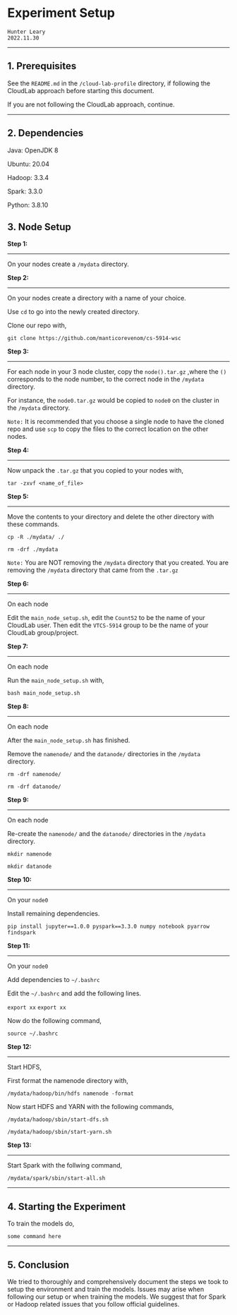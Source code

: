 # Experiment Setup

```
Hunter Leary
2022.11.30
```

***

## 1. Prerequisites

See the ```README.md``` in the ```/cloud-lab-profile``` directory, if following the CloudLab approach before starting this document.

If you are not following the CloudLab approach, continue.

***

## 2. Dependencies

Java: OpenJDK 8

Ubuntu: 20.04

Hadoop: 3.3.4

Spark: 3.3.0

Python: 3.8.10

## 3. Node Setup

<b> Step 1: </b>

***

On your nodes create a ```/mydata``` directory.

<b> Step 2: </b>

***

On your nodes create a directory with a name of your choice.

Use ```cd``` to go into the newly created directory.

Clone our repo with,

```git clone https://github.com/manticorevenom/cs-5914-wsc```

<b> Step 3: </b>

***

For each node in your 3 node cluster, copy the ```node().tar.gz``` ,where the ```()``` corresponds to the node number, to the correct node in the ```/mydata``` directory.

For instance, the ```node0.tar.gz``` would be copied to ```node0``` on the cluster in the ```/mydata``` directory.

```Note:``` It is recommended that you choose a single node to have the cloned repo and use ```scp``` to copy the files to the correct location on the other nodes.

<b> Step 4: </b>

***

Now unpack the ```.tar.gz``` that you copied to your nodes with,

```tar -zxvf <name_of_file>```

<b> Step 5: </b>

***

Move the contents to your directory and delete the other directory with these commands.

```cp -R ./mydata/ ./```

```rm -drf ./mydata```

```Note:``` You are NOT removing the ```/mydata``` directory that you created. You are removing the ```/mydata``` directory that came from the ```.tar.gz```

<b> Step 6: </b>

***

On each node

Edit the ```main_node_setup.sh```, edit the ```Count52``` to be the name of your CloudLab user. Then edit the ```VTCS-5914``` group to be the name of your CloudLab group/project.

<b> Step 7: </b>

***

On each node

Run the ```main_node_setup.sh``` with,

```bash main_node_setup.sh```

<b> Step 8: </b>

***

On each node

After the ```main_node_setup.sh``` has finished.

Remove the ```namenode/``` and the ```datanode/``` directories in the ```/mydata``` directory.

```rm -drf namenode/```

```rm -drf datanode/```

<b> Step 9: </b>

***

On each node

Re-create the ```namenode/``` and the ```datanode/``` directories in the ```/mydata``` directory.

```mkdir namenode```

```mkdir datanode```

<b> Step 10: </b>

***

On your ```node0```

Install remaining dependencies.

```pip install jupyter==1.0.0 pyspark==3.3.0 numpy notebook pyarrow findspark```

<b> Step 11: </b>

***

On your ```node0```

Add dependencies to ```~/.bashrc```

Edit the ```~/.bashrc``` and add the following lines.

```export xx```
```export xx```

Now do the following command,

```source ~/.bashrc```

<b> Step 12: </b>

***

Start HDFS,

First format the namenode directory with,

```/mydata/hadoop/bin/hdfs namenode -format```

Now start HDFS and YARN with the following commands,

```/mydata/hadoop/sbin/start-dfs.sh```

```/mydata/hadoop/sbin/start-yarn.sh```

<b> Step 13: </b>

***

Start Spark with the follwing command,

```/mydata/spark/sbin/start-all.sh```

***

## 4. Starting the Experiment

To train the models do,

```some command here```

***

## 5. Conclusion

We tried to thoroughly and comprehensively document the steps we took to setup the environment and train the models. Issues may arise when following our setup or when training the models. We suggest that for Spark or Hadoop related issues that you follow official guidelines.

